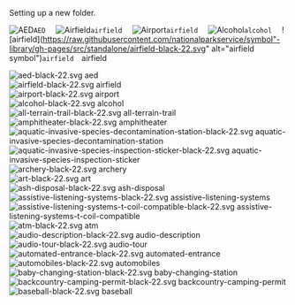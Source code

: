 Setting up a new folder.

![AED](https://raw.githubusercontent.com/nationalparkservice/symbol-library/gh-pages/src/standalone/aed-black-22.svg)`AED  `
![Airfield](https://www.nps.gov/npmap/dev/symbols/pictograph/airfield-black-22.svg)`airfield  `
![Airport](https://www.nps.gov/npmap/dev/symbols/pictograph/airport-black-22.svg)`airfield  `
![Alcohol](https://www.nps.gov/npmap/dev/symbols/pictograph/airfield-black-22.svg)`alcohol  `
![airfield](https://raw.githubusercontent.com/nationalparkservice/symbol"-library/gh-pages/src/standalone/airfield-black-22.svg" alt="airfield  symbol")`airfield  `airfield 

![aed-black-22.svg](https://raw.githubusercontent.com/nationalparkservice/symbol-library/gh-pages/src/standalone/aed-black-22.svg)&nbsp;aed<br>
![airfield-black-22.svg](https://raw.githubusercontent.com/nationalparkservice/symbol-library/gh-pages/src/standalone/airfield-black-22.svg)&nbsp;airfield<br>
![airport-black-22.svg](https://raw.githubusercontent.com/nationalparkservice/symbol-library/gh-pages/src/standalone/airport-black-22.svg)&nbsp;airport<br>
![alcohol-black-22.svg](https://raw.githubusercontent.com/nationalparkservice/symbol-library/gh-pages/src/standalone/alcohol-black-22.svg)&nbsp;alcohol<br>
![all-terrain-trail-black-22.svg](https://raw.githubusercontent.com/nationalparkservice/symbol-library/gh-pages/src/standalone/all-terrain-trail-black-22.svg)&nbsp;all-terrain-trail<br>
![amphitheater-black-22.svg](https://raw.githubusercontent.com/nationalparkservice/symbol-library/gh-pages/src/standalone/amphitheater-black-22.svg)&nbsp;amphitheater<br>
![aquatic-invasive-species-decontamination-station-black-22.svg](https://raw.githubusercontent.com/nationalparkservice/symbol-library/gh-pages/src/standalone/aquatic-invasive-species-decontamination-station-black-22.svg)&nbsp;aquatic-invasive-species-decontamination-station<br>
![aquatic-invasive-species-inspection-sticker-black-22.svg](https://raw.githubusercontent.com/nationalparkservice/symbol-library/gh-pages/src/standalone/aquatic-invasive-species-inspection-sticker-black-22.svg)&nbsp;aquatic-invasive-species-inspection-sticker<br>
![archery-black-22.svg](https://raw.githubusercontent.com/nationalparkservice/symbol-library/gh-pages/src/standalone/archery-black-22.svg)&nbsp;archery<br>
![art-black-22.svg](https://raw.githubusercontent.com/nationalparkservice/symbol-library/gh-pages/src/standalone/art-black-22.svg)&nbsp;art<br>
![ash-disposal-black-22.svg](https://raw.githubusercontent.com/nationalparkservice/symbol-library/gh-pages/src/standalone/ash-disposal-black-22.svg)&nbsp;ash-disposal<br>
![assistive-listening-systems-black-22.svg](https://raw.githubusercontent.com/nationalparkservice/symbol-library/gh-pages/src/standalone/assistive-listening-systems-black-22.svg)&nbsp;assistive-listening-systems<br>
![assistive-listening-systems-t-coil-compatible-black-22.svg](https://raw.githubusercontent.com/nationalparkservice/symbol-library/gh-pages/src/standalone/assistive-listening-systems-t-coil-compatible-black-22.svg)&nbsp;assistive-listening-systems-t-coil-compatible<br>
![atm-black-22.svg](https://raw.githubusercontent.com/nationalparkservice/symbol-library/gh-pages/src/standalone/atm-black-22.svg)&nbsp;atm<br>
![audio-description-black-22.svg](https://raw.githubusercontent.com/nationalparkservice/symbol-library/gh-pages/src/standalone/audio-description-black-22.svg)&nbsp;audio-description<br>
![audio-tour-black-22.svg](https://raw.githubusercontent.com/nationalparkservice/symbol-library/gh-pages/src/standalone/audio-tour-black-22.svg)&nbsp;audio-tour<br>
![automated-entrance-black-22.svg](https://raw.githubusercontent.com/nationalparkservice/symbol-library/gh-pages/src/standalone/automated-entrance-black-22.svg)&nbsp;automated-entrance<br>
![automobiles-black-22.svg](https://raw.githubusercontent.com/nationalparkservice/symbol-library/gh-pages/src/standalone/automobiles-black-22.svg)&nbsp;automobiles<br>
![baby-changing-station-black-22.svg](https://raw.githubusercontent.com/nationalparkservice/symbol-library/gh-pages/src/standalone/baby-changing-station-black-22.svg)&nbsp;baby-changing-station<br>
![backcountry-camping-permit-black-22.svg](https://raw.githubusercontent.com/nationalparkservice/symbol-library/gh-pages/src/standalone/backcountry-camping-permit-black-22.svg)&nbsp;backcountry-camping-permit<br>
![baseball-black-22.svg](https://raw.githubusercontent.com/nationalparkservice/symbol-library/gh-pages/src/standalone/baseball-black-22.svg)&nbsp;baseball<br>

